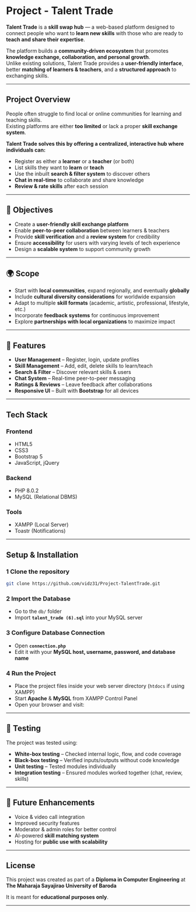 # Project - Talent Trade  

**Talent Trade** is a **skill swap hub** — a web-based platform designed to connect people who want to **learn new skills** with those who are ready to **teach and share their expertise**.  

The platform builds a **community-driven ecosystem** that promotes **knowledge exchange, collaboration, and personal growth**.  
Unlike existing solutions, Talent Trade provides a **user-friendly interface**, better **matching of learners & teachers**, and a **structured approach** to exchanging skills.  

---

##  Project Overview  

People often struggle to find local or online communities for learning and teaching skills.  
Existing platforms are either **too limited** or lack a proper **skill exchange system**.  

 **Talent Trade solves this by offering a centralized, interactive hub where individuals can:**  
-  Register as either a **learner** or a **teacher** (or both)  
-  List skills they want to **learn** or **teach**  
-  Use the inbuilt **search & filter system** to discover others  
-  **Chat in real-time** to collaborate and share knowledge  
-  **Review & rate skills** after each session  

---

## 🎯 Objectives  

-  Create a **user-friendly skill exchange platform**  
-  Enable **peer-to-peer collaboration** between learners & teachers  
-  Provide **skill verification** and a **review system** for credibility  
-  Ensure **accessibility** for users with varying levels of tech experience  
-  Design a **scalable system** to support community growth  

---

## 🌍 Scope  

-  Start with **local communities**, expand regionally, and eventually **globally**  
-  Include **cultural diversity considerations** for worldwide expansion  
-  Adapt to multiple **skill formats** (academic, artistic, professional, lifestyle, etc.)  
-  Incorporate **feedback systems** for continuous improvement  
-  Explore **partnerships with local organizations** to maximize impact  

---

## 🚀 Features  

-  **User Management** – Register, login, update profiles  
-  **Skill Management** – Add, edit, delete skills to learn/teach  
-  **Search & Filter** – Discover relevant skills & users  
-  **Chat System** – Real-time peer-to-peer messaging  
-  **Ratings & Reviews** – Leave feedback after collaborations  
-  **Responsive UI** – Built with **Bootstrap** for all devices  

---

##  Tech Stack  

### Frontend  
- HTML5  
- CSS3  
- Bootstrap 5  
- JavaScript, jQuery  

### Backend  
- PHP 8.0.2  
- MySQL (Relational DBMS)  

### Tools  
- XAMPP (Local Server)  
- Toastr (Notifications)  

---

##  Setup & Installation  

### 1️ Clone the repository  
```bash
git clone https://github.com/vidz31/Project-TalentTrade.git
```

### 2️ Import the Database  
- Go to the `db/` folder  
- Import **`talent_trade (6).sql`** into your MySQL server  

### 3️ Configure Database Connection  
- Open **`connection.php`**  
- Edit it with your **MySQL host, username, password, and database name**  

### 4️ Run the Project  
- Place the project files inside your web server directory (`htdocs` if using XAMPP)  
- Start **Apache** & **MySQL** from XAMPP Control Panel  
- Open your browser and visit:  
---

## 🧪 Testing  

The project was tested using:  
-  **White-box testing** – Checked internal logic, flow, and code coverage  
-  **Black-box testing** – Verified inputs/outputs without code knowledge  
-  **Unit testing** – Tested modules individually  
-  **Integration testing** – Ensured modules worked together (chat, review, skills)  

---

## 🔮 Future Enhancements  

-  Voice & video call integration  
-  Improved security features  
-  Moderator & admin roles for better control  
-  AI-powered **skill matching system**  
-  Hosting for **public use with scalability**  

---

##  License  

This project was created as part of a **Diploma in Computer Engineering** at  
**The Maharaja Sayajirao University of Baroda**   

It is meant for **educational purposes only**.  

---
